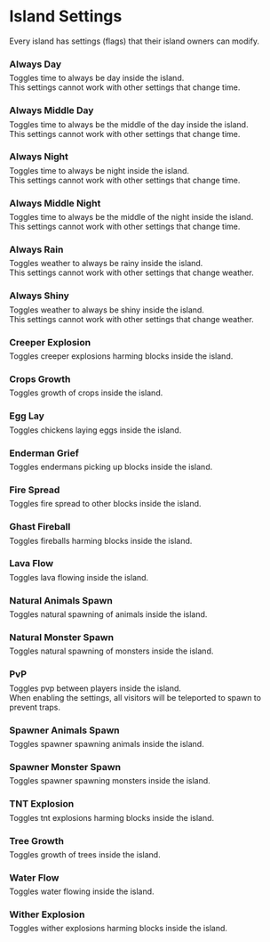 # Island Settings
Every island has settings (flags) that their island owners can modify.<br>

### Always Day
<div style="margin-top: -10px;">Toggles time to always be day inside the island.<br>
This settings cannot work with other settings that change time.</div>

### Always Middle Day
<div style="margin-top: -10px;">Toggles time to always be the middle of the day inside the island.<br>
This settings cannot work with other settings that change time. </div>

### Always Night
<div style="margin-top: -10px;">Toggles time to always be night inside the island.<br>
This settings cannot work with other settings that change time. </div>

### Always Middle Night
<div style="margin-top: -10px;">Toggles time to always be the middle of the night inside the island.<br>
This settings cannot work with other settings that change time. </div>

### Always Rain
<div style="margin-top: -10px;">Toggles weather to always be rainy inside the island.<br>
This settings cannot work with other settings that change weather.</div>

### Always Shiny
<div style="margin-top: -10px;">Toggles weather to always be shiny inside the island.<br>
This settings cannot work with other settings that change weather.</div>

### Creeper Explosion
<div style="margin-top: -10px;">Toggles creeper explosions harming blocks inside the island.</div>

### Crops Growth
<div style="margin-top: -10px;">Toggles growth of crops inside the island.</div>

### Egg Lay
<div style="margin-top: -10px;">Toggles chickens laying eggs inside the island.</div>

### Enderman Grief
<div style="margin-top: -10px;">Toggles endermans picking up blocks inside the island.</div>

### Fire Spread
<div style="margin-top: -10px;">Toggles fire spread to other blocks inside the island.</div>

### Ghast Fireball
<div style="margin-top: -10px;">Toggles fireballs harming blocks inside the island.</div>

### Lava Flow
<div style="margin-top: -10px;">Toggles lava flowing inside the island.</div>

### Natural Animals Spawn
<div style="margin-top: -10px;">Toggles natural spawning of animals inside the island.</div>

### Natural Monster Spawn
<div style="margin-top: -10px;">Toggles natural spawning of monsters inside the island.</div>

### PvP
<div style="margin-top: -10px;">Toggles pvp between players inside the island.<br>
When enabling the settings, all visitors will be teleported to spawn to prevent traps.</div>

### Spawner Animals Spawn
<div style="margin-top: -10px;">Toggles spawner spawning animals inside the island.</div>

### Spawner Monster Spawn
<div style="margin-top: -10px;">Toggles spawner spawning monsters inside the island.</div>

### TNT Explosion
<div style="margin-top: -10px;">Toggles tnt explosions harming blocks inside the island.</div>

### Tree Growth
<div style="margin-top: -10px;">Toggles growth of trees inside the island.</div>

### Water Flow
<div style="margin-top: -10px;">Toggles water flowing inside the island.</div>

### Wither Explosion
<div style="margin-top: -10px;">Toggles wither explosions harming blocks inside the island.</div>
